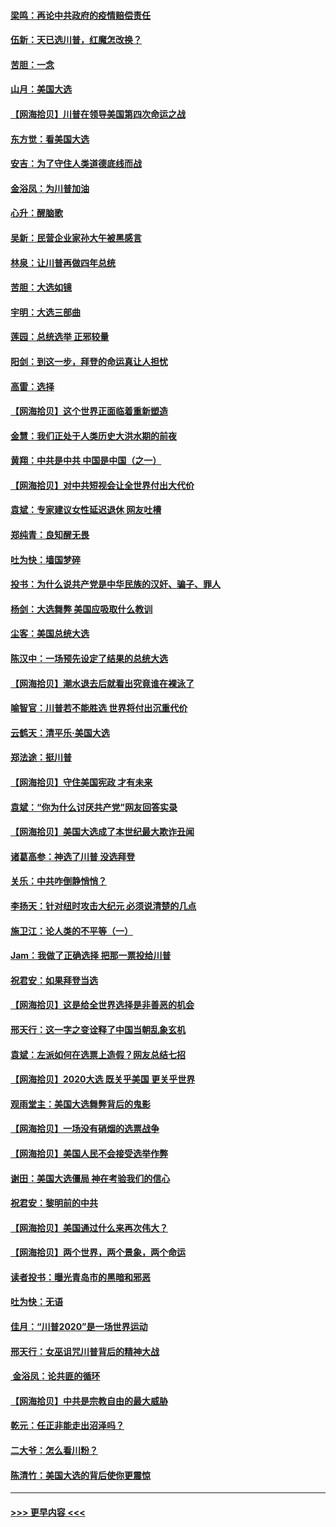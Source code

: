#### [梁鸣：再论中共政府的疫情赔偿责任](../pages/nsc993/n12553012.md?t=11162051) 
#### [伍新：天已选川普，红魔怎改换？](../pages/nsc993/n12552970.md?t=11162051) 
#### [苦胆：一念](../pages/nsc993/n12552957.md?t=11162051) 
#### [山月：美国大选](../pages/nsc993/n12552446.md?t=11162051) 
#### [【网海拾贝】川普在领导美国第四次命运之战](../pages/nsc993/n12551973.md?t=11162051) 
#### [东方觉：看美国大选](../pages/nsc993/n12551647.md?t=11162051) 
#### [安吉：为了守住人类道德底线而战](../pages/nsc993/n12551111.md?t=11162051) 
#### [金浴凤：为川普加油](../pages/nsc993/n12551085.md?t=11162051) 
#### [心升：醒脑歌](../pages/nsc993/n12550984.md?t=11162051) 
#### [吴新：民营企业家孙大午被黑感言](../pages/nsc993/n12550656.md?t=11162051) 
#### [林泉：让川普再做四年总统](../pages/nsc993/n12550640.md?t=11162051) 
#### [苦胆：大选如镜](../pages/nsc993/n12550630.md?t=11162051) 
#### [宇明：大选三部曲](../pages/nsc993/n12550603.md?t=11162051) 
#### [莲园：总统选举 正邪较量](../pages/nsc993/n12550594.md?t=11162051) 
#### [阳剑：到这一步，拜登的命运真让人担忧](../pages/nsc993/n12549093.md?t=11162051) 
#### [高雷：选择](../pages/nsc993/n12549087.md?t=11162051) 
#### [【网海拾贝】这个世界正面临着重新塑造](../pages/nsc993/n12548326.md?t=11162051) 
#### [金慧：我们正处于人类历史大洪水期的前夜](../pages/nsc993/n12547914.md?t=11162051) 
#### [黄翔：中共是中共 中国是中国（之一）](../pages/nsc993/n12547576.md?t=11162051) 
#### [【网海拾贝】对中共短视会让全世界付出大代价](../pages/nsc993/n12546043.md?t=11162051) 
#### [袁斌：专家建议女性延迟退休 网友吐槽](../pages/nsc993/n12545424.md?t=11162051) 
#### [郑纯青：良知醒无畏](../pages/nsc993/n12545394.md?t=11162051) 
#### [吐为快：墙国梦碎](../pages/nsc993/n12545309.md?t=11162051) 
#### [投书：为什么说共产党是中华民族的汉奸、骗子、罪人](../pages/nsc993/n12545089.md?t=11162051) 
#### [杨剑：大选舞弊 美国应吸取什么教训](../pages/nsc993/n12543937.md?t=11162051) 
#### [尘客：美国总统大选](../pages/nsc993/n12543828.md?t=11162051) 
#### [陈汉中：一场预先设定了结果的总统大选](../pages/nsc993/n12543564.md?t=11162051) 
#### [【网海拾贝】潮水退去后就看出究竟谁在裸泳了](../pages/nsc993/n12543321.md?t=11162051) 
#### [喻智官：川普若不能胜选 世界将付出沉重代价](../pages/nsc993/n12541352.md?t=11162051) 
#### [云鹤天：清平乐‧美国大选](../pages/nsc993/n12540916.md?t=11162051) 
#### [郑法途：挺川普](../pages/nsc993/n12540898.md?t=11162051) 
#### [【网海拾贝】守住美国宪政 才有未来](../pages/nsc993/n12540423.md?t=11162051) 
#### [袁斌：“你为什么讨厌共产党”网友回答实录](../pages/nsc993/n12540208.md?t=11162051) 
#### [【网海拾贝】美国大选成了本世纪最大欺诈丑闻](../pages/nsc993/n12538029.md?t=11162051) 
#### [诸葛高参：神选了川普 没选拜登](../pages/nsc993/n12537664.md?t=11162051) 
#### [关乐：中共咋倒静悄悄？](../pages/nsc993/n12537615.md?t=11162051) 
#### [李扬天：针对纽时攻击大纪元 必须说清楚的几点](../pages/nsc993/n12536001.md?t=11162051) 
#### [施卫江：论人类的不平等（一）](../pages/nsc993/n12535700.md?t=11162051) 
#### [Jam：我做了正确选择 把那一票投给川普](../pages/nsc993/n12535743.md?t=11162051) 
#### [祝君安：如果拜登当选](../pages/nsc993/n12535726.md?t=11162051) 
#### [【网海拾贝】这是给全世界选择是非善恶的机会](../pages/nsc993/n12535061.md?t=11162051) 
#### [邢天行：这一字之变诠释了中国当朝乱象玄机](../pages/nsc993/n12533446.md?t=11162051) 
#### [袁斌：左派如何在选票上造假？网友总结七招](../pages/nsc993/n12533180.md?t=11162051) 
#### [【网海拾贝】2020大选 既关乎美国 更关乎世界](../pages/nsc993/n12533161.md?t=11162051) 
#### [观雨堂主：美国大选舞弊背后的鬼影](../pages/nsc993/n12533153.md?t=11162051) 
#### [【网海拾贝】一场没有硝烟的选票战争](../pages/nsc993/n12531883.md?t=11162051) 
#### [【网海拾贝】美国人民不会接受选举作弊](../pages/nsc993/n12528850.md?t=11162051) 
#### [谢田：美国大选僵局 神在考验我们的信心](../pages/nsc993/n12527932.md?t=11162051) 
#### [祝君安：黎明前的中共](../pages/nsc993/n12524071.md?t=11162051) 
#### [【网海拾贝】美国通过什么来再次伟大？](../pages/nsc993/n12523844.md?t=11162051) 
#### [【网海拾贝】两个世界，两个景象，两个命运](../pages/nsc993/n12521419.md?t=11162051) 
#### [读者投书：曝光青岛市的黑暗和邪恶](../pages/nsc993/n12520988.md?t=11162051) 
#### [吐为快：无语](../pages/nsc993/n12518588.md?t=11162051) 
#### [佳月：“川普2020”是一场世界运动](../pages/nsc993/n12518581.md?t=11162051) 
#### [邢天行：女巫诅咒川普背后的精神大战](../pages/nsc993/n12517257.md?t=11162051) 
#### [ 金浴凤：论共匪的循环](../pages/nsc993/n12517133.md?t=11162051) 
#### [【网海拾贝】中共是宗教自由的最大威胁](../pages/nsc993/n12516879.md?t=11162051) 
#### [乾元：任正非能走出沼泽吗？](../pages/nsc993/n12515831.md?t=11162051) 
#### [二大爷：怎么看川粉？](../pages/nsc993/n12515820.md?t=11162051) 
#### [陈清竹：美国大选的背后使你更震惊](../pages/nsc993/n12515589.md?t=11162051) 

----
#### [ >>> 更早内容 <<< ](../indexes/nsc993-earlier.md)
